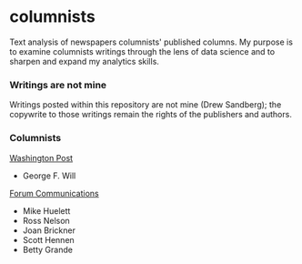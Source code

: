 # columnists
Text analysis of newspapers columnists' published columns. My purpose is to examine columnists writings through the lens of data science and to sharpen and expand my analytics skills.

### Writings are not mine
Writings posted within this repository are not mine (Drew Sandberg); the copywrite to those writings remain the rights of the publishers and authors. 

### Columnists
[Washington Post](washingtonpost.com)
- George F. Will

[Forum Communications](www.inforum.com/opinion/columns)
- Mike Huelett
- Ross Nelson
- Joan Brickner
- Scott Hennen
- Betty Grande
